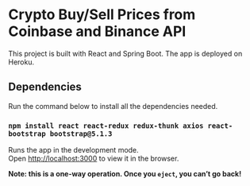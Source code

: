 # Crypto Buy/Sell Prices from Coinbase and Binance API

This project is built with React and Spring Boot.  The app is deployed on Heroku.

## Dependencies

Run the command below to install all the dependencies needed.

### `npm install react react-redux redux-thunk axios react-bootstrap bootstrap@5.1.3`

Runs the app in the development mode.\
Open [http://localhost:3000](http://localhost:3000) to view it in the browser.

**Note: this is a one-way operation. Once you `eject`, you can’t go back!**